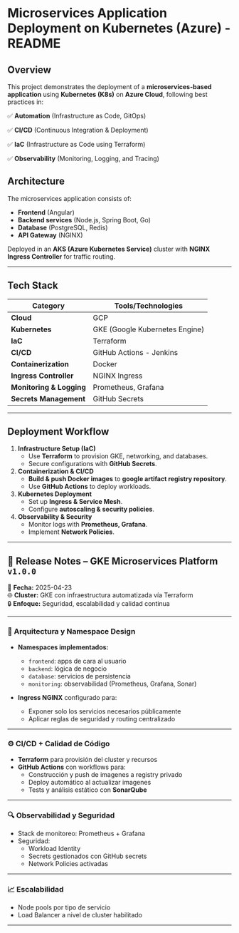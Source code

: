 # **Microservices Application Deployment on Kubernetes (Azure) - README**

## **Overview**

This project demonstrates the deployment of a **microservices-based application** using **Kubernetes (K8s)** on **Azure Cloud**, following best practices in:

✅ **Automation** (Infrastructure as Code, GitOps)

✅ **CI/CD** (Continuous Integration & Deployment)

✅ **IaC** (Infrastructure as Code using Terraform)

✅ **Observability** (Monitoring, Logging, and Tracing)

## **Architecture**

The microservices application consists of:

- **Frontend** (Angular)
- **Backend services** (Node.js, Spring Boot, Go)
- **Database** (PostgreSQL, Redis)
- **API Gateway** (NGINX)

Deployed in an **AKS (Azure Kubernetes Service)** cluster with **NGINX Ingress Controller** for traffic routing.

---

## **Tech Stack**

| Category | Tools/Technologies |
| --- | --- |
| **Cloud** | GCP |
| **Kubernetes** | GKE (Google Kubernetes Engine) |
| **IaC** | Terraform |
| **CI/CD** | GitHub Actions - Jenkins |
| **Containerization** | Docker |
| **Ingress Controller** | NGINX Ingress |
| **Monitoring & Logging** | Prometheus, Grafana |
| **Secrets Management** | GitHub Secrets |

---

## **Deployment Workflow**

1. **Infrastructure Setup (IaC)**
    - Use **Terraform** to provision GKE, networking, and databases.
    - Secure configurations with **GitHub Secrets**.
2. **Containerization & CI/CD**
    - **Build & push Docker images** to **google artifact registry repository**.
    - Use **GitHub Actions** to deploy workloads.
3. **Kubernetes Deployment**
    - Set up **Ingress & Service Mesh**.
    - Configure **autoscaling & security policies**.
4. **Observability & Security**
    - Monitor logs with **Prometheus, Grafana**.
    - Implement **Network Policies**.
---

## 🚀 Release Notes – GKE Microservices Platform `v1.0.0`

📅 **Fecha:** 2025-04-23  
🌐 **Cluster:** GKE con infraestructura automatizada vía Terraform  
🔒 **Enfoque:** Seguridad, escalabilidad y calidad continua

---

### 🧩 Arquitectura y Namespace Design

- **Namespaces implementados:**
  - `frontend`: apps de cara al usuario
  - `backend`: lógica de negocio
  - `database`: servicios de persistencia
  - `monitoring`: observabilidad (Prometheus, Grafana, Sonar)

- **Ingress NGINX** configurado para:
  - Exponer solo los servicios necesarios públicamente
  - Aplicar reglas de seguridad y routing centralizado

---

### ⚙️ CI/CD + Calidad de Código

- **Terraform** para provisión del cluster y recursos
- **GitHub Actions** con workflows para:
  - Construcción y push de imagenes a registry privado     
  - Deploy automático al actualizar imagenes
  - Tests y análisis estático con **SonarQube**

---

### 🔍 Observabilidad y Seguridad

- Stack de monitoreo: Prometheus + Grafana
- Seguridad:
  - Workload Identity
  - Secrets gestionados con GitHub secrets
  - Network Policies activadas

---

### 📈 Escalabilidad

- Node pools por tipo de servicio
- Load Balancer a nivel de cluster habilitado

---


